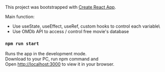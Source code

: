 This project was bootstrapped with [Create React App](https://github.com/facebook/create-react-app).

Main function:
- Use useState, useEffect, useRef, custom hooks to control each variable\
- Use OMDb API to access / control free movie's database

### `npm run start`

Runs the app in the development mode.\
Download to your PC, run npm command and\
Open [http://localhost:3000](http://localhost:3000) to view it in your browser.
